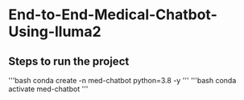 # End-to-End-Medical-Chatbot-Using-lluma2

## Steps to run the project

'''bash
conda create -n med-chatbot python=3.8 -y
'''
'''bash
conda activate med-chatbot
'''
